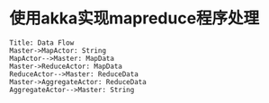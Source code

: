 # 使用akka实现mapreduce程序处理


 ```sequence
Title: Data Flow
Master->MapActor: String
MapActor-->Master: MapData
Master->ReduceActor: MapData
ReduceActor-->Master: ReduceData
Master->AggregateActor: ReduceData
AggregateActor-->Master: String
 ```